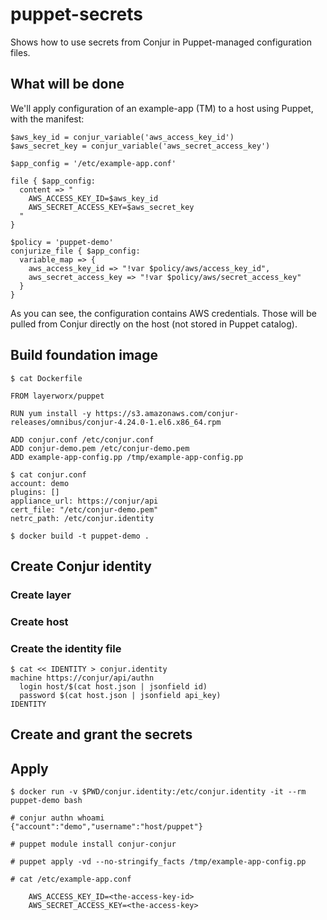 # puppet-secrets

Shows how to use secrets from Conjur in Puppet-managed configuration files.

## What will be done

We'll apply configuration of an example-app (TM) to a host using Puppet, with
the manifest:

```puppet
$aws_key_id = conjur_variable('aws_access_key_id')
$aws_secret_key = conjur_variable('aws_secret_access_key')

$app_config = '/etc/example-app.conf'

file { $app_config:
  content => "
    AWS_ACCESS_KEY_ID=$aws_key_id
    AWS_SECRET_ACCESS_KEY=$aws_secret_key
  "
}

$policy = 'puppet-demo'
conjurize_file { $app_config:
  variable_map => {
    aws_access_key_id => "!var $policy/aws/access_key_id",
    aws_secret_access_key => "!var $policy/aws/secret_access_key"
  }
}
```

As you can see, the configuration contains AWS credentials. Those will be
pulled from Conjur directly on the host (not stored in Puppet catalog).

## Build foundation image

```sh-session
$ cat Dockerfile
```

```docker
FROM layerworx/puppet

RUN yum install -y https://s3.amazonaws.com/conjur-releases/omnibus/conjur-4.24.0-1.el6.x86_64.rpm

ADD conjur.conf /etc/conjur.conf
ADD conjur-demo.pem /etc/conjur-demo.pem
ADD example-app-config.pp /tmp/example-app-config.pp
```

```sh-session
$ cat conjur.conf
account: demo
plugins: []
appliance_url: https://conjur/api
cert_file: "/etc/conjur-demo.pem"
netrc_path: /etc/conjur.identity
```

```sh-session
$ docker build -t puppet-demo .
```

## Create Conjur identity

### Create layer

### Create host

### Create the identity file

```sh-session
$ cat << IDENTITY > conjur.identity
machine https://conjur/api/authn
  login host/$(cat host.json | jsonfield id)
  password $(cat host.json | jsonfield api_key)
IDENTITY
```

## Create and grant the secrets

## Apply

```sh-session
$ docker run -v $PWD/conjur.identity:/etc/conjur.identity -it --rm puppet-demo bash

# conjur authn whoami
{"account":"demo","username":"host/puppet"}

# puppet module install conjur-conjur

# puppet apply -vd --no-stringify_facts /tmp/example-app-config.pp

# cat /etc/example-app.conf

    AWS_ACCESS_KEY_ID=<the-access-key-id>
    AWS_SECRET_ACCESS_KEY=<the-access-key>

```
